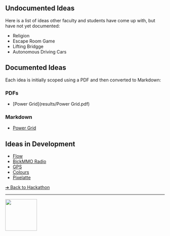 <style>@import url("//readme.codeadam.ca/readme.css");</style>

## Undocumented Ideas

Here is a list of ideas other faculty and students have come up with, but have not yet documented:

- Religion
- Escape Room Game
- Lifting Bridgge
- Autonomous Driving Cars

## Documented Ideas

Each idea is initially scoped using a PDF and then converted to Markdown:

### PDFs

- [Power Grid](results/Power Grid.pdf)

### Markdown

- [Power Grid](power-grid)

## Ideas in Development

- [Flow](https://brickmmo.github.io/flow-about/)
- [BickMMO Radio](https://brickmmo.github.io/radio-about/)
- [GPS](https://brickmmo.github.io/gps-about/)
- [Colours](https://brickmmo.github.io/colours-about/)
- [Pixelatte](https://brickmmo.github.io/pixelatte-about/)

[&#10132; Back to Hackathon](/hackathon-set/)

---

<a href="https://brickmmo.com">
<img src="https://brickmmo.com/images/brickmmo-logo-horizontal.jpg" width="100">
</a>
